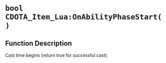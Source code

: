 # `bool CDOTA_Item_Lua:OnAbilityPhaseStart( )`
## Function Description
Cast time begins (return true for successful cast).

